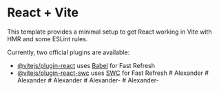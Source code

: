 # React + Vite

This template provides a minimal setup to get React working in Vite with HMR and some ESLint rules.

Currently, two official plugins are available:

- [@vitejs/plugin-react](https://github.com/vitejs/vite-plugin-react/blob/main/packages/plugin-react/README.md) uses [Babel](https://babeljs.io/) for Fast Refresh
- [@vitejs/plugin-react-swc](https://github.com/vitejs/vite-plugin-react-swc) uses [SWC](https://swc.rs/) for Fast Refresh
#   A l e x a n d e r  
 #   A l e x a n d e r  
 #   A l e x a n d e r  
 #   A l e x a n d e r -  
 #   A l e x a n d e r -  
 